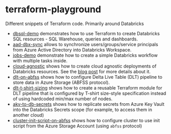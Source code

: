# terraform-playground

Different snippets of Terraform code. Primarily around Databricks

* [dbsql-demo](dbsql-demo) demonstrates how to use Terraform to create Databricks SQL resources - SQL Warehouse, queries and dashboards.
* [aad-dbx-sync](aad-dbx-sync) allows to synchronize users/groups/service principals from Azure Active Directory into Databricks Workspace.
* [jobs-demo](jobs-demo) demonstrate how to create a simple Databricks workflow with multiple tasks inside.
* [cloud-agnostic](cloud-agnostic) shows how to create cloud agnostic deployments of Databricks resources. See the [blog post](https://alexott.blogspot.com/2022/11/cloud-agnostic-resources-deployment.html) for more details about it.
* [dlt-on-abfss](dlt-on-abfss) shows how to configure Delta Live Table (DLT) pipeline to store data in Azure Storage (ABFSS protocol).
* [dlt-t-shirt-sizing](dlt-t-shirt-sizing) shows how to create a reusable Terraform module for DLT pipeline that is configured by T-shirt size-style specification instead of using hardcoded min/max number of nodes.
* [akv-to-db-secrets](akv-to-db-secrets) shows how to replicate secrets from Azure Key Vault into the Databricks Secrets scope (for example, to access them in another cloud)
* [cluster-init-script-on-abfss](cluster-init-script-on-abfss) shows how to configure cluster to use init script from the Azure Storage Account (using `abfss` protocol)
